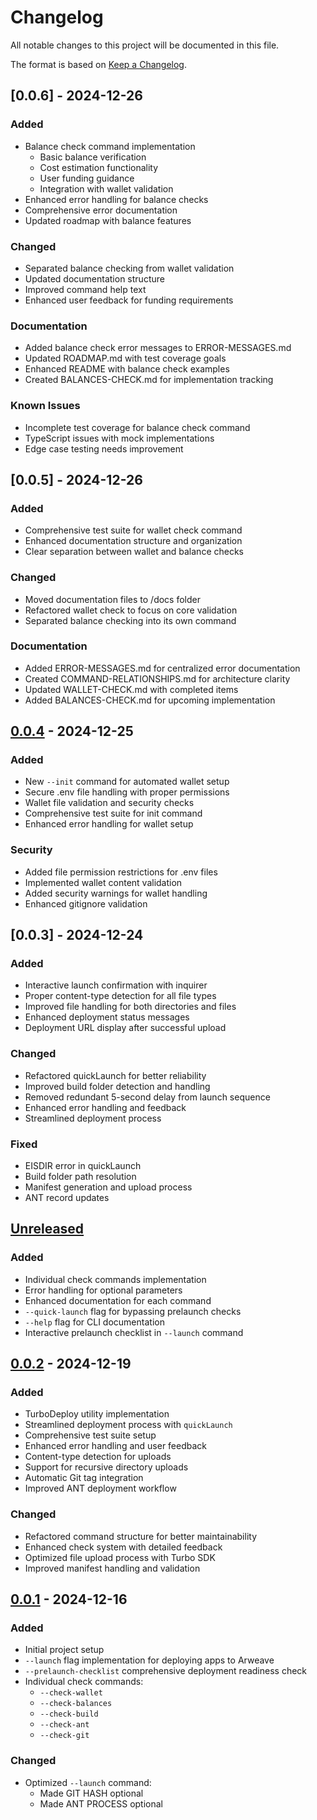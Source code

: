 # Changelog

All notable changes to this project will be documented in this file.

The format is based on [Keep a Changelog](https://keepachangelog.com/en/1.0.0/).

## [0.0.6] - 2024-12-26
### Added
- Balance check command implementation
  - Basic balance verification
  - Cost estimation functionality
  - User funding guidance
  - Integration with wallet validation
- Enhanced error handling for balance checks
- Comprehensive error documentation
- Updated roadmap with balance features

### Changed
- Separated balance checking from wallet validation
- Updated documentation structure
- Improved command help text
- Enhanced user feedback for funding requirements

### Documentation
- Added balance check error messages to ERROR-MESSAGES.md
- Updated ROADMAP.md with test coverage goals
- Enhanced README with balance check examples
- Created BALANCES-CHECK.md for implementation tracking

### Known Issues
- Incomplete test coverage for balance check command
- TypeScript issues with mock implementations
- Edge case testing needs improvement

## [0.0.5] - 2024-12-26
### Added
- Comprehensive test suite for wallet check command
- Enhanced documentation structure and organization
- Clear separation between wallet and balance checks

### Changed
- Moved documentation files to /docs folder
- Refactored wallet check to focus on core validation
- Separated balance checking into its own command

### Documentation
- Added ERROR-MESSAGES.md for centralized error documentation
- Created COMMAND-RELATIONSHIPS.md for architecture clarity
- Updated WALLET-CHECK.md with completed items
- Added BALANCES-CHECK.md for upcoming implementation

## [0.0.4] - 2024-12-25
### Added
- New `--init` command for automated wallet setup
- Secure .env file handling with proper permissions
- Wallet file validation and security checks
- Comprehensive test suite for init command
- Enhanced error handling for wallet setup

### Security
- Added file permission restrictions for .env files
- Implemented wallet content validation
- Added security warnings for wallet handling
- Enhanced gitignore validation

## [0.0.3] - 2024-12-24
### Added
- Interactive launch confirmation with inquirer
- Proper content-type detection for all file types
- Improved file handling for both directories and files
- Enhanced deployment status messages
- Deployment URL display after successful upload

### Changed
- Refactored quickLaunch for better reliability
- Improved build folder detection and handling
- Removed redundant 5-second delay from launch sequence
- Enhanced error handling and feedback
- Streamlined deployment process

### Fixed
- EISDIR error in quickLaunch
- Build folder path resolution
- Manifest generation and upload process
- ANT record updates

## [Unreleased]
### Added
- Individual check commands implementation
- Error handling for optional parameters
- Enhanced documentation for each command
- `--quick-launch` flag for bypassing prelaunch checks
- `--help` flag for CLI documentation
- Interactive prelaunch checklist in `--launch` command

## [0.0.2] - 2024-12-19
### Added
- TurboDeploy utility implementation
- Streamlined deployment process with `quickLaunch`
- Comprehensive test suite setup
- Enhanced error handling and user feedback
- Content-type detection for uploads
- Support for recursive directory uploads
- Automatic Git tag integration
- Improved ANT deployment workflow

### Changed
- Refactored command structure for better maintainability
- Enhanced check system with detailed feedback
- Optimized file upload process with Turbo SDK
- Improved manifest handling and validation

## [0.0.1] - 2024-12-16
### Added
- Initial project setup
- `--launch` flag implementation for deploying apps to Arweave
- `--prelaunch-checklist` comprehensive deployment readiness check
- Individual check commands:
  - `--check-wallet`
  - `--check-balances`
  - `--check-build`
  - `--check-ant`
  - `--check-git`
### Changed
- Optimized `--launch` command:
  - Made GIT HASH optional
  - Made ANT PROCESS optional

[Unreleased]: https://github.com/PSkinnerTech/permalaunch/compare/v0.0.2...HEAD
[0.0.2]: https://github.com/PSkinnerTech/permalaunch/compare/v0.0.1...v0.0.2
[0.0.1]: https://github.com/PSkinnerTech/permalaunch/releases/tag/v0.0.1
[0.0.4]: https://github.com/PSkinnerTech/permalaunch/compare/v0.0.3...v0.0.4
